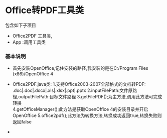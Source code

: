 Office转PDF工具类
=

包含如下子项目

- Office2PDF  工具类,
- App :调用工具类



### 基本说明
* 首先安装OpenOffice,记住安装的路径,我安装的是在C:/Program Files (x86)/OpenOffice 4

* Office2PDF.java类:
				1.支持Office2003-2007全部格式的文档转PDF:
												.doc|.doc|.docx|.xls|.xlsx|.ppt|.pptx
				2.inputFilePath:文件原路径,outputFilePath:目标文件路径
				3.getFilePDF();为主方法,调用此方法可完成转换\
				4.getOfficeManager();此方法是获取OpenOffice 4的安装目录并开启OpenOffice
				5.office2pdf();此方法为转换方法,转换成功返回true,转换失败则返回false
				
*											
